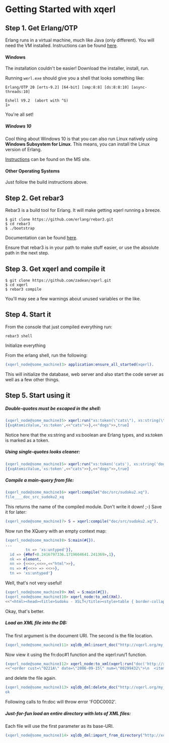 # Getting Started with xqerl

## Step 1. Get Erlang/OTP

Erlang runs in a virtual machine, much like Java (only different).
You will need the VM installed. Instructions can be found [here](https://github.com/erlang/otp/blob/maint/HOWTO/INSTALL.md).

#### Windows

The installation couldn't be easier! Download the installer, install, run.

Running `werl.exe` should give you a shell that looks something like:

```
Erlang/OTP 20 [erts-9.2] [64-bit] [smp:8:8] [ds:8:8:10] [async-threads:10]

Eshell V9.2  (abort with ^G)
1>  
```
You're all set!

##### Windows 10
Cool thing about Windows 10 is that you can also run Linux natively using **Windows Subsystem for Linux**.
This means, you can install the Linux version of Erlang.

[Instructions](https://docs.microsoft.com/en-us/windows/wsl/about) can be found on the MS site.


#### Other Operating Systems
Just follow the build instructions above.


## Step 2. Get rebar3

Rebar3 is a build tool for Erlang. It will make getting xqerl running a breeze.

```
$ git clone https://github.com/erlang/rebar3.git
$ cd rebar3
$ ./bootstrap
```
Documentation can be found [here](https://www.rebar3.org/docs#section-installing-from-source).

Ensure that rebar3 is in your path to make stuff easier, or use the absolute path in the next step.


## Step 3. Get xqerl and compile it
```
$ git clone https://github.com/zadean/xqerl.git
$ cd xqerl
$ rebar3 compile
```

You'll may see a few warnings about unused variables or the like.


## Step 4. Start it

From the console that just compiled everything run:

 `rebar3 shell`

Initialize everything

From the erlang shell, run the following:

```erlang
(xqerl_node@some_machine)3> application:ensure_all_started(xqerl). 
```

This will initialize the database, web server and also start the code server as well as a few other things.

## Step 5. Start using it


##### Double-quotes must be escaped in the shell:

```erlang
(xqerl_node@some_machine)5> xqerl:run("xs:token(\"cats\"), xs:string(\"dogs\"), true() ").
[{xqAtomicValue,'xs:token',<<"cats">>},<<"dogs">>,true]
```
Notice here that the xs:string and xs:boolean are Erlang types, and xs:token is marked as a token.

##### Using single-quotes looks cleaner:

```erlang
(xqerl_node@some_machine)5> xqerl:run("xs:token('cats'), xs:string('dogs'), true() ").
[{xqAtomicValue,'xs:token',<<"cats">>},<<"dogs">>,true]
```


##### Compile a main-query from file:

```erlang
(xqerl_node@some_machine)6> xqerl:compile("doc/src/sudoku2.xq").   
file____doc_src_sudoku2_xq
```

This returns the name of the compiled module. Don't write it down! ;-) Save it for later:

```erlang
(xqerl_node@some_machine)7> S = xqerl:compile("doc/src/sudoku2.xq").
```

Now run the XQuery with an empty context map:

```erlang
(xqerl_node@some_machine)8> S:main(#{}).
...
         tn => 'xs:untyped'}],
  id => {#Ref<0.2416797336.1719664641.241369>,1},
  nk => element,
  nn => {<<>>,<<>>,<<"html">>},
  ns => #{<<>> => <<>>},
  tn => 'xs:untyped'}
```

Well, that's not very useful!

```erlang
(xqerl_node@some_machine)9> Xml = S:main(#{}).
(xqerl_node@some_machine)10> xqerl_node:to_xml(Xml).
<<"<html><head><title>Sudoku - XSLT</title><style>table { border-collapse: collapse; border: 1px solid black; } td { pa"...>>
```

Okay, that's better.

##### Load an XML file into the DB:

The first argument is the document URI. The second is the file location. 

```erlang
(xqerl_node@some_machine)11> xqldb_dml:insert_doc("http://xqerl.org/my_doc.xml","./test/QT3-test-suite/app/FunctxFn/functx_order.xml").
```

Now view it using the fn:doc#1 function and the xqerl:run/1 function.

```erlang
(xqerl_node@some_machine)12> xqerl_node:to_xml(xqerl:run("doc('http://xqerl.org/my_doc.xml')")). 
<<"<order cust=\"0221A\" date=\"2006-09-15\" num=\"00299432\">\n  <item color=\"beige\" quantity=\"1\" num=\"557\" dept=\"WMN\"/>\n  <i"...>>
```

and delete the file again.

```erlang
(xqerl_node@some_machine)13> xqldb_dml:delete_doc("http://xqerl.org/my_doc.xml").
ok
```

Following calls to fn:doc will throw error 'FODC0002'.


##### Just-for-fun load an entire directory with lots of XML files:

Each file will use the first parameter as its base-URI. 

```erlang
(xqerl_node@some_machine)14> xqldb_dml:import_from_directory("http://xqerl.org/tests/", "./test/QT3-test-suite").
```



